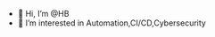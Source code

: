 - 👋 Hi, I’m @HB
- 👀 I’m interested in Automation,CI/CD,Cybersecurity


<!---
DcrHB/DcrHB is a ✨ special ✨ repository because its `README.md` (this file) appears on your GitHub profile.
You can click the Preview link to take a look at your changes.
--->
